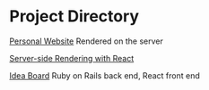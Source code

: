 # Project Directory

[Personal Website](https://github.com/MarinaMcGrath/personal-website)
Rendered on the server

[Server-side Rendering with React](https://github.com/MarinaMcGrath/ssr-app)

[Idea Board](https://github.com/MarinaMcGrath/ideaboard)
Ruby on Rails back end, React front end

